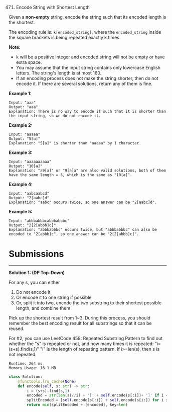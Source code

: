 471. Encode String with Shortest Length

Given a **non-empty** string, encode the string such that its encoded length is the shortest.

The encoding rule is: `k[encoded_string]`, where the `encoded_string` inside the square brackets is being repeated exactly k times.

**Note:**

* k will be a positive integer and encoded string will not be empty or have extra space.
* You may assume that the input string contains only lowercase English letters. The string's length is at most 160.
* If an encoding process does not make the string shorter, then do not encode it. If there are several solutions, return any of them is fine.
 

**Example 1:**
```
Input: "aaa"
Output: "aaa"
Explanation: There is no way to encode it such that it is shorter than the input string, so we do not encode it.
```

**Example 2:**
```
Input: "aaaaa"
Output: "5[a]"
Explanation: "5[a]" is shorter than "aaaaa" by 1 character.
```

**Example 3:**
```
Input: "aaaaaaaaaa"
Output: "10[a]"
Explanation: "a9[a]" or "9[a]a" are also valid solutions, both of them have the same length = 5, which is the same as "10[a]".
```

**Example 4:**
```
Input: "aabcaabcd"
Output: "2[aabc]d"
Explanation: "aabc" occurs twice, so one answer can be "2[aabc]d".
```

**Example 5:**
```
Input: "abbbabbbcabbbabbbc"
Output: "2[2[abbb]c]"
Explanation: "abbbabbbc" occurs twice, but "abbbabbbc" can also be encoded to "2[abbb]c", so one answer can be "2[2[abbb]c]".
```

# Submissions
---
**Solution 1: (DP Top-Down)**

For any s, you can either

1. Do not encode it
1. Or encode it to one string if possible
1. Or, split it into two, encode the two substring to their shortest possible length, and combine them

Pick up the shortest result from 1~3.
During this process, you should remember the best encoding result for all substrings so that it can be reused.

For #2, you can use LeetCode 459: Repeated Substring Pattern to find out whether the "s" is repeated or not, and how many times it is repeated:
"i=(s+s).find(s,1)"
"i" is the length of repeating pattern. If i>=len(s), then s is not repeated.

```
Runtime: 264 ms
Memory Usage: 16.1 MB
```
```python
class Solution:
    @functools.lru_cache(None)
    def encode(self, s: str) -> str:
        i = (s+s).find(s,1)
        encoded = str(len(s)//i) + '[' + self.encode(s[:i])+ ']' if i < len(s) else s
        splitEncoded = [self.encode(s[:i]) + self.encode(s[i:]) for i in range(1,len(s))]
        return min(splitEncoded + [encoded], key=len)
```
